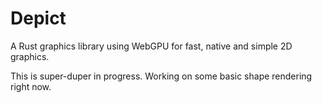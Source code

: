# Depict
A Rust graphics library using WebGPU for fast, native and simple 2D graphics.

This is super-duper in progress. Working on some basic shape rendering right now.
